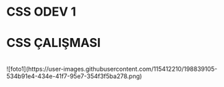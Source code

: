 # CSS ODEV 1
<h1> CSS ÇALIŞMASI </h1>
<br>
![foto1](https://user-images.githubusercontent.com/115412210/198839105-534b91e4-434e-41f7-95e7-354f3f5ba278.png)

